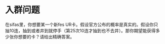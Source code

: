 # 入群问题
在sifas里，你想要某一个新fes UR卡。假设官方公布的概率是真实的。假设你只抽10连，抽到或者井到就停手（第25次10连才抽到也不去井）。那你期望能获得多少张你想要的卡？请给出精确答案。
